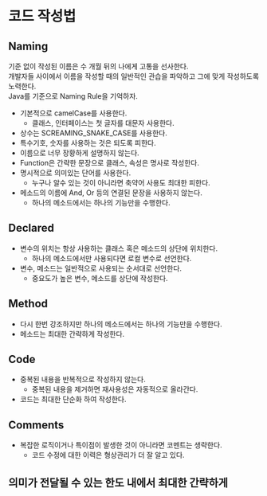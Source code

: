 # 코드 작성법
## Naming
기준 없이 작성된 이름은 수 개월 뒤의 나에게 고통을 선사한다.<br>
개발자들 사이에서 이름을 작성할 때의 일반적인 관습을 파악하고 그에 맞게 작성하도록 노력한다.<br>
Java를 기준으로 Naming Rule을 기억하자.

- 기본적으로 camelCase를 사용한다.
  - 클래스, 인터페이스는 첫 글자를 대문자 사용한다. 
- 상수는 SCREAMING_SNAKE_CASE를 사용한다.
- 특수기호, 숫자를 사용하는 것은 되도록 피한다.
- 이름으로 너무 장황하게 설명하지 않는다.
- Function은 간략한 문장으로 클래스, 속성은 명사로 작성한다.
- 명시적으로 의미있는 단어를 사용한다.
  - 누구나 알수 있는 것이 아니라면 축약어 사용도 최대한 피한다.
- 메소드의 이름에 And, Or 등의 연결된 문장을 사용하지 않는다.
  - 하나의 메소드에서는 하나의 기능만을 수행한다.

## Declared
- 변수의 위치는 항상 사용하는 클래스 혹은 메소드의 상단에 위치한다.
  - 하나의 메소드에서만 사용되다면 로컬 변수로 선언한다.
- 변수, 메소드는 일반적으로 사용되는 순서대로 선언한다.
  - 중요도가 높은 변수, 메소드를 상단에 작성한다.

## Method
- 다시 한번 강조하지만 하나의 메소드에서는 하나의 기능만을 수행한다.
- 메소드는 최대한 간략하게 작성한다.

## Code
- 중복된 내용을 반복적으로 작성하지 않는다.
  - 중복된 내용을 제거하면 재사용성은 자동적으로 올라간다.
- 코드는 최대한 단순화 하여 작성한다.

## Comments
- 복잡한 로직이거나 특이점이 발생한 것이 아니라면 코멘트는 생략한다.
  - 코드 수정에 대한 이력은 형상관리가 더 잘 알고 있다.

## 의미가 전달될 수 있는 한도 내에서 최대한 간략하게


